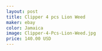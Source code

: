 ```yaml
---
layout: post
title: Clipper 4 pcs Lion Weed
maker: ebay
color: Jamaica
image: Clipper-4-Pcs-Lion-Weed.jpg
price: 140.00 USD
---
```

